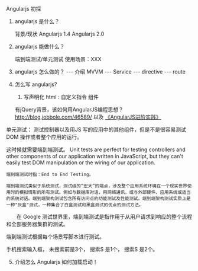 

Angularjs 初探

1. angularjs 是什么？


    背景/现状
    Angularjs 1.4
    Angularjs 2.0


2. angularjs 能做什么？



    端到端测试/单元测试
    使用场景：XXX


3. angularjs 怎么做的？
    --- 介绍 MVVM
    ---  Service
    ---  directive
    ---  route


4. 怎么写 angularjs?


    1. 写声明化 html : 自定义指令 组件


    有jQuery背景，该如何用AngularJS编程思想？http://blog.jobbole.com/46589/
    以及 [《AngularJS进阶实践》](http://div.io/topic/684?page=1#2453)




单元测试： 测试控制器以及用JS 写的应用中的其他组件，但是不是很容易测试 DOM 操作或者整个应用的运行。

这时候就需要端到端测试。
Unit tests are perfect for testing controllers and other components of our application written in JavaScript, but they can't easily test DOM manipulation or the wiring of our application.



    端到端测试时指：End to End Testing。

    端到端测试类似于系统测试，测试级的“宏大”的端点，涉及整个应用系统环境在一个现实世界使用时的模拟情形的所有测试。例如与数据库对话，用网络通讯，或与外部硬件、应用系统或适当的系统对话。端到端架构测试包含所有访问点的功能测试及性能测试。端到端架构测试实质上是一种"灰盒"测试，一种集合了白盒测试和黑盒测试的优点的测试方法。

　　在 Google 测试世界里，端到端测试是指作用于从用户请求到响应的整个流程和全部服务器集群的测试。


端到端测试根据每个场景写脚本进行测试。

手机搜索输入框，
未搜索前是3个，
搜索S 是1个，
搜索S 是2个。


5. 介绍怎么 Angularjs 如何加载启动！
